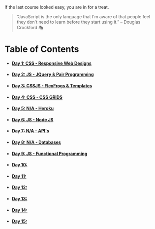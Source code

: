If the last course looked easy, you are in for a treat.

> “JavaScript is the only language that I'm aware of that people feel they don't need to learn before they start using it.” – Douglas Crockford :performing_arts:

# **Table of Contents**
* #### [Day 1: CSS - Responsive Web Designs](https://abukhalil95.github.io/reading-notes/301/class-01)
* #### [Day 2: JS - JQuery & Pair Programming](https://abukhalil95.github.io/reading-notes/301/class-02)
* #### [Day 3: CSSJS - FlexFrogs & Templates](https://abukhalil95.github.io/reading-notes/301/class-03)
* #### [Day 4: CSS - CSS GRIDS](https://abukhalil95.github.io/reading-notes/301/class-04)
* #### [Day 5: N/A - Heroku](https://abukhalil95.github.io/reading-notes/301/class-05)
* #### [Day 6: JS - Node JS](https://abukhalil95.github.io/reading-notes/301/class-06)
* #### [Day 7: N/A - API's](https://abukhalil95.github.io/reading-notes/301/class-07)
* #### [Day 8: N/A - Databases](https://abukhalil95.github.io/reading-notes/301/class-08)
* #### [Day 9: JS - Functional Programming](https://abukhalil95.github.io/reading-notes/301/class-09)
* #### [Day 10: ](https://abukhalil95.github.io/reading-notes/301/class-10)
* #### [Day 11: ](https://abukhalil95.github.io/reading-notes/301/class-11)
* #### [Day 12: ](https://abukhalil95.github.io/reading-notes/301/class-12)
* #### [Day 13: ](https://abukhalil95.github.io/reading-notes/301/class-13)
* #### [Day 14: ](https://abukhalil95.github.io/reading-notes/301/class-14)
* #### [Day 15: ](https://abukhalil95.github.io/reading-notes/301/class-15)


